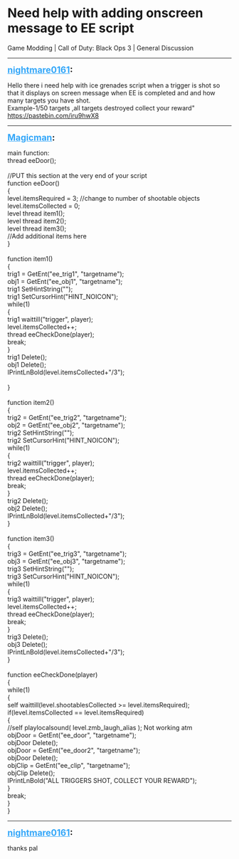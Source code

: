 # Need help with adding onscreen message to EE script
Game Modding | Call of Duty: Black Ops 3 | General Discussion

---
<strong style="font-size: 1.4em;"><span style="text-decoration: underline;text-decoration-color: #34a7f9;"><span style="color:#34a7f9;">nightmare0161</span></span>:</strong>

<p>Hello there i need help with ice grenades script when a trigger is shot so that it displays on screen message when EE is completed and and how many targets you have shot.<br />Example-1/50 targets ,all targets destroyed collect your reward&quot;<br /><a href="https://pastebin.com/iru9hwX8">https://pastebin.com/iru9hwX8</a></p>

---
<strong style="font-size: 1.4em;"><span style="text-decoration: underline;text-decoration-color: #34a7f9;"><span style="color:#34a7f9;">Magicman</span></span>:</strong>

<p>main function:<br /> thread eeDoor();<br /><br />//PUT this section at the very end of your script<br />function eeDoor()<br />{<br />    level.itemsRequired = 3; //change to number of shootable objects<br />    level.itemsCollected = 0;<br />    level thread item1();<br />    level thread item2();<br />    level thread item3();<br />    //Add additional items here<br />}<br /> <br />function item1()<br />{<br />    trig1 = GetEnt(&quot;ee_trig1&quot;, &quot;targetname&quot;);<br />    obj1 = GetEnt(&quot;ee_obj1&quot;, &quot;targetname&quot;);<br />    trig1 SetHintString(&quot;&quot;);<br />    trig1 SetCursorHint(&quot;HINT_NOICON&quot;);<br />    while(1)<br />    {<br />        trig1 waittill(&quot;trigger&quot;, player);<br />        level.itemsCollected++;<br />        thread eeCheckDone(player);<br />        break;<br />    }<br />    trig1 Delete();<br />    obj1 Delete();<br />    IPrintLnBold(level.itemsCollected+&quot;/3&quot;);<br /><br />}<br /> <br />function item2()<br />{<br />    trig2 = GetEnt(&quot;ee_trig2&quot;, &quot;targetname&quot;);<br />    obj2 = GetEnt(&quot;ee_obj2&quot;, &quot;targetname&quot;);<br />    trig2 SetHintString(&quot;&quot;);<br />    trig2 SetCursorHint(&quot;HINT_NOICON&quot;);<br />    while(1)<br />    {<br />        trig2 waittill(&quot;trigger&quot;, player);<br />        level.itemsCollected++;<br />        thread eeCheckDone(player);<br />        break;<br />    }<br />    trig2 Delete();<br />    obj2 Delete();<br />    IPrintLnBold(level.itemsCollected+&quot;/3&quot;);<br />}<br /> <br />function item3()<br />{<br />    trig3 = GetEnt(&quot;ee_trig3&quot;, &quot;targetname&quot;);<br />    obj3 = GetEnt(&quot;ee_obj3&quot;, &quot;targetname&quot;);<br />    trig3 SetHintString(&quot;&quot;);<br />    trig3 SetCursorHint(&quot;HINT_NOICON&quot;);<br />    while(1)<br />    {<br />        trig3 waittill(&quot;trigger&quot;, player);<br />        level.itemsCollected++;<br />        thread eeCheckDone(player);<br />        break;<br />    }<br />    trig3 Delete();<br />    obj3 Delete();<br />    IPrintLnBold(level.itemsCollected+&quot;/3&quot;);<br />}<br /> <br />function eeCheckDone(player)<br />{<br />    while(1)<br />    {<br />        self waittill(level.shootablesCollected &gt;= level.itemsRequired);<br />        if(level.itemsCollected == level.itemsRequired)<br />        {<br />            //self playlocalsound( level.zmb_laugh_alias ); Not working atm<br />            objDoor = GetEnt(&quot;ee_door&quot;, &quot;targetname&quot;);<br />            objDoor Delete();<br />            objDoor = GetEnt(&quot;ee_door2&quot;, &quot;targetname&quot;);<br />            objDoor Delete();<br />            objClip = GetEnt(&quot;ee_clip&quot;, &quot;targetname&quot;);<br />            objClip Delete();<br />            IPrintLnBold(&quot;ALL TRIGGERS SHOT, COLLECT YOUR REWARD&quot;); <br />        }<br />        break;<br />    }<br />}</p>

---
<strong style="font-size: 1.4em;"><span style="text-decoration: underline;text-decoration-color: #34a7f9;"><span style="color:#34a7f9;">nightmare0161</span></span>:</strong>

<p>thanks pal</p>
